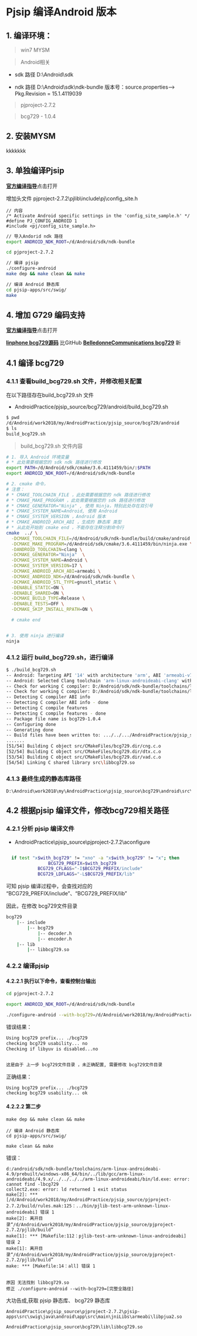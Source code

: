# Pjsip 编译Android 版本

## 1. 编译环境：

 > win7 MYSM

 > Android相关

 * sdk 路径  D:\Android\sdk

 * ndk 路径 D:\Android\sdk\ndk-bundle 版本号：source.properties--> Pkg.Revision = 15.1.4119039

 > pjproject-2.7.2

 > bcg729 - 1.0.4



## 2. 安装MYSM

kkkkkkk

## 3. 单独编译Pjsip

[**官方编译指导**](https://trac.pjsip.org/repos/wiki/Getting-Started/Android)点击打开

增加头文件 pjproject-2.7.2\pjlib\include\pj\config_site.h


```
// 内容
/* Activate Android specific settings in the 'config_site_sample.h' */
#define PJ_CONFIG_ANDROID 1
#include <pj/config_site_sample.h>
```

```bash
// 导入Andorid ndk 路径
export ANDROID_NDK_ROOT=/d/Android/sdk/ndk-bundle

cd pjproject-2.7.2

// 编译 pjsip
./configure-android
make dep && make clean && make

// 编译 Android 静态库
cd pjsip-apps/src/swig/
make

```



## 4. 增加 G729 编码支持

[**官方编译指导**](https://trac.pjsip.org/repos/ticket/2029)点击打开

[**linphone bcg729源码**](https://gitlab.linphone.org/BC/public/bcg729) 比GitHub [**BelledonneCommunications bcg729**](https://github.com/BelledonneCommunications/bcg729) 新

## 4.1 编译 bcg729

### 4.1.1 查看build_bcg729.sh 文件，并修改相关配置

在以下路径存在build_bcg729.sh 文件

* AndroidPractice/pjsip_source/bcg729/android/build_bcg729.sh

```bash
$ pwd
/d/Android/work2018/my/AndroidPractice/pjsip_source/bcg729/android
$ ls
build_bcg729.sh
```

> build_bcg729.sh 文件内容

```bash
# 1. 导入 Android 环境变量
# * 此处需要根据您的 sdk ndk 路径进行修改
export PATH=/d/Android/sdk/cmake/3.6.4111459/bin/:$PATH
export ANDROID_NDK_ROOT=/d/Android/sdk/ndk-bundle

# 2. cmake 命令，
# 注意：
# * CMAKE_TOOLCHAIN_FILE ，此处需要根据您的 ndk 路径进行修改
# * CMAKE_MAKE_PROGRAM ，此处需要根据您的 sdk 路径进行修改
# * CMAKE_GENERATOR="Ninja" , 使用 Ninja，特别此处存在双引号
# * CMAKE_SYSTEM_NAME=Android, 使用 Android
# * CMAKE_SYSTEM_VERSION ，Android 版本
# * CMAKE_ANDROID_ARCH_ABI ，生成的 静态库 类型
# * 从此处开始到 cmake end ，不能存在注释分割命令行
cmake  ../ \
  -DCMAKE_TOOLCHAIN_FILE=/d/Android/sdk/ndk-bundle/build/cmake/android.toolchain.cmake  \
  -DCMAKE_MAKE_PROGRAM=/d/Android/sdk/cmake/3.6.4111459/bin/ninja.exe \
  -DANDROID_TOOLCHAIN=clang \
  -DCMAKE_GENERATOR="Ninja"  \
  -DCMAKE_SYSTEM_NAME=Android \
  -DCMAKE_SYSTEM_VERSION=17 \
  -DCMAKE_ANDROID_ARCH_ABI=armeabi \
  -DCMAKE_ANDROID_NDK=/d/Android/sdk/ndk-bundle \
  -DCMAKE_ANDROID_STL_TYPE=gnustl_static \
  -DENABLE_STATIC=ON \
  -DENABLE_SHARED=ON \
  -DCMAKE_BUILD_TYPE=Release \
  -DENABLE_TESTS=OFF \
  -DCMAKE_SKIP_INSTALL_RPATH=ON \

  # cmake end


# 3. 使用 ninja 进行编译
ninja
```

### 4.1.2 运行 build_bcg729.sh，进行编译

```bash
$ ./build_bcg729.sh
-- Android: Targeting API '14' with architecture 'arm', ABI 'armeabi-v7a', and processor 'armv7-a'
-- Android: Selected Clang toolchain 'arm-linux-androideabi-clang' with GCC toolchain 'arm-linux-androideabi-4.9'
-- Check for working C compiler: D:/Android/sdk/ndk-bundle/toolchains/llvm/prebuilt/windows-x86_64/bin/clang.exe
-- Check for working C compiler: D:/Android/sdk/ndk-bundle/toolchains/llvm/prebuilt/windows-x86_64/bin/clang.exe -- works
-- Detecting C compiler ABI info
-- Detecting C compiler ABI info - done
-- Detecting C compile features
-- Detecting C compile features - done
-- Package file name is bcg729-1.0.4
-- Configuring done
-- Generating done
-- Build files have been written to: .../../.../AndroidPractice/pjsip_source/bcg729/android
.......
[51/54] Building C object src/CMakeFiles/bcg729.dir/cng.c.o
[52/54] Building C object src/CMakeFiles/bcg729.dir/dtx.c.o
[53/54] Building C object src/CMakeFiles/bcg729.dir/vad.c.o
[54/54] Linking C shared library src\libbcg729.so
```

### 4.1.3 最终生成的静态库路径

```
D:\Android\work2018\my\AndroidPractice\pjsip_source\bcg729\android\src\libbcg729.so
```

## 4.2 根据pjsip 编译文件，修改bcg729相关路径

### 4.2.1 分析 pjsip 编译文件

* AndroidPractice\pjsip_source\pjproject-2.7.2\aconfigure

```bash

  if test "x$with_bcg729" != "xno" -a "x$with_bcg729" != "x"; then
		        BCG729_PREFIX=$with_bcg729
		  	BCG729_CFLAGS="-I$BCG729_PREFIX/include"
			BCG729_LDFLAGS="-L$BCG729_PREFIX/lib"
```

可知 pjsip 编译过程中，会查找对应的 “BCG729_PREFIX/include”、“BCG729_PREFIX/lib”

因此，在修改 bcg729文件目录

```bash
bcg729
    |-- include
        |-- bcg729
            |-- decoder.h
            |-- encoder.h
    |-- lib
        |-- libbcg729.so
```

### 4.2.2 编译pjsip

#### 4.2.2.1 执行以下命令，查看控制台输出
```bash
cd pjproject-2.7.2

export ANDROID_NDK_ROOT=/d/Android/sdk/ndk-bundle

./configure-android --with-bcg729=/d/Android/work2018/my/AndroidPractice/pjsip_source/bcg729

```

错误结果：

```bash 
Using bcg729 prefix... ./bcg729
checking bcg729 usability... no
Checking if libyuv is disabled...no


这是由于 上一步 bcg729文件目录 ，未正确配置, 需要修改 bcg729文件目录
```

正确结果：

```
Using bcg729 prefix... ./bcg729
checking bcg729 usability... ok
```



#### 4.2.2.2 第二步

```
make dep && make clean && make

// 编译 Android 静态库
cd pjsip-apps/src/swig/

make clean && make

```

错误：

```
d:/android/sdk/ndk-bundle/toolchains/arm-linux-androideabi-4.9/prebuilt/windows-x86_64/bin/../lib/gcc/arm-linux-androideabi/4.9.x/../../../../arm-linux-androideabi/bin/ld.exe: error: cannot find -lbcg729
collect2.exe: error: ld returned 1 exit status
make[2]: *** [/d/Android/work2018/my/AndroidPractice/pjsip_source/pjproject-2.7.2/build/rules.mak:125：../bin/pjlib-test-arm-unknown-linux-androideabi] 错误 1
make[2]: 离开目录“/d/Android/work2018/my/AndroidPractice/pjsip_source/pjproject-2.7.2/pjlib/build”
make[1]: *** [Makefile:112：pjlib-test-arm-unknown-linux-androideabi] 错误 2
make[1]: 离开目录“/d/Android/work2018/my/AndroidPractice/pjsip_source/pjproject-2.7.2/pjlib/build”
make: *** [Makefile:14：all] 错误 1


原因 无法找到 libbcg729.so
修正 ./configure-android --with-bcg729=[完整全路径]
```

大功告成,获取 pjsip 静态库、 bcg729 静态库
```
AndroidPractice\pjsip_source\pjproject-2.7.2\pjsip-apps\src\swig\java\android\app\src\main\jniLibs\armeabi\libpjua2.so

AndroidPractice\pjsip_source\bcg729\lib\libbcg729.so
```

